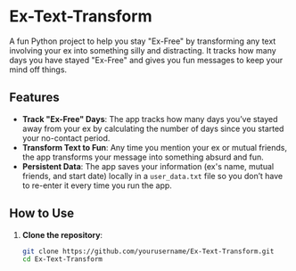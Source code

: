 # Ex-Text-Transform

A fun Python project to help you stay "Ex-Free" by transforming any text involving your ex into something silly and distracting. It tracks how many days you have stayed "Ex-Free" and gives you fun messages to keep your mind off things.

## Features

- **Track "Ex-Free" Days**: The app tracks how many days you’ve stayed away from your ex by calculating the number of days since you started your no-contact period.
- **Transform Text to Fun**: Any time you mention your ex or mutual friends, the app transforms your message into something absurd and fun.
- **Persistent Data**: The app saves your information (ex's name, mutual friends, and start date) locally in a `user_data.txt` file so you don’t have to re-enter it every time you run the app.

## How to Use

1. **Clone the repository**:
   ```bash
   git clone https://github.com/yourusername/Ex-Text-Transform.git
   cd Ex-Text-Transform
